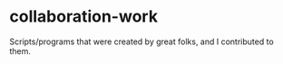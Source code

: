 # collaboration-work

Scripts/programs that were created by great folks, and I contributed to them. 
